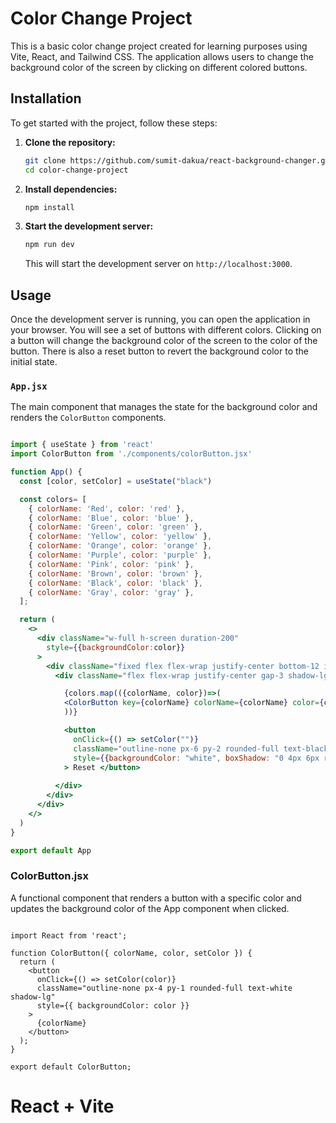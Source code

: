 
# Color Change Project

This is a basic color change project created for learning purposes using Vite, React, and Tailwind CSS. The application allows users to change the background color of the screen by clicking on different colored buttons.



## Installation

To get started with the project, follow these steps:

1. **Clone the repository:**
    ```sh
    git clone https://github.com/sumit-dakua/react-background-changer.git
    cd color-change-project
    ```

2. **Install dependencies:**
    ```sh
    npm install
    ```

3. **Start the development server:**
    ```sh
    npm run dev
    ```

    This will start the development server on `http://localhost:3000`.

## Usage

Once the development server is running, you can open the application in your browser. You will see a set of buttons with different colors. Clicking on a button will change the background color of the screen to the color of the button. There is also a reset button to revert the background color to the initial state.

### `App.jsx`

The main component that manages the state for the background color and renders the `ColorButton` components.

```jsx

import { useState } from 'react'
import ColorButton from './components/colorButton.jsx'

function App() {
  const [color, setColor] = useState("black")

  const colors= [
    { colorName: 'Red', color: 'red' },
    { colorName: 'Blue', color: 'blue' },
    { colorName: 'Green', color: 'green' },
    { colorName: 'Yellow', color: 'yellow' },
    { colorName: 'Orange', color: 'orange' },
    { colorName: 'Purple', color: 'purple' },
    { colorName: 'Pink', color: 'pink' },
    { colorName: 'Brown', color: 'brown' },
    { colorName: 'Black', color: 'black' },
    { colorName: 'Gray', color: 'gray' },
  ];

  return (
    <>
      <div className="w-full h-screen duration-200"
        style={{backgroundColor:color}}
      >
        <div className="fixed flex flex-wrap justify-center bottom-12 inset-x-0 px-2 "> 
          <div className="flex flex-wrap justify-center gap-3 shadow-lg bg-white px-3 py-2 rounded-3xl"> 

            {colors.map(({colorName, color})=>(
            <ColorButton key={colorName} colorName={colorName} color={color} setColor={setColor}/>
            ))}

            <button
              onClick={() => setColor("")}
              className="outline-none px-6 py-2 rounded-full text-black font-bold border-2 border-gray-300"
              style={{backgroundColor: "white", boxShadow: "0 4px 6px rgba(0, 0, 0, 0.1), 0 10px 20px rgba(0, 0, 0, 0.1)"}}
            > Reset </button>
             
          </div>
        </div>
      </div>
    </>
  )
}

export default App

```
### ColorButton.jsx

A functional component that renders a button with a specific color and updates the background color of the App component when clicked.

```

import React from 'react';

function ColorButton({ colorName, color, setColor }) {
  return (
    <button
      onClick={() => setColor(color)}
      className="outline-none px-4 py-1 rounded-full text-white shadow-lg"
      style={{ backgroundColor: color }}
    >
      {colorName}
    </button>
  );
}

export default ColorButton;
```
# React + Vite


